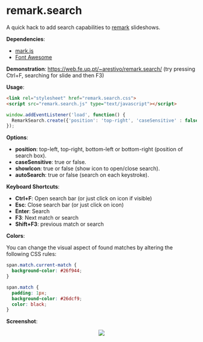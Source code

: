 # remark.search

A quick hack to add search capabilities to [remark](https://github.com/gnab/remark) slideshows. 

**Dependencies**: 
  * [mark.js](https://markjs.io/)
  * [Font Awesome](http://fontawesome.io/)

**Demonstration**: https://web.fe.up.pt/~arestivo/remark.search/ (try pressing Ctrl+F, searching for slide and then F3)

**Usage**: 

```html
<link rel="stylesheet" href="remark.search.css">
<script src="remark.search.js" type="text/javascript"></script>
```

```javascript
window.addEventListener('load', function() {
  RemarkSearch.create({'position': 'top-right', 'caseSensitive' : false, 'showIcon': false}, 'autoSearch': true});
});
```

**Options**:
  * **position**: top-left, top-right, bottom-left or bottom-right (position of search box).
  * **caseSensitive**: true or false.
  * **showIcon**: true or false (show icon to open/close search).
  * **autoSearch**: true or false (search on each keystroke).

**Keyboard Shortcuts**:

  * **Ctrl+F**: Open search bar (or just click on icon if visible) 
  * **Esc**: Close search bar (or just click on icon)
  * **Enter**: Search
  * **F3**: Next match or search
  * **Shift+F3**: previous match or search

**Colors**:

You can change the visual aspect of found matches by altering the following CSS rules:

```css
span.match.current-match {
  background-color: #26f944;
}

span.match {
  padding: 1px;
  background-color: #26dcf9;
  color: black;
}
```

**Screenshot**:

<p align="center">
<img src="https://cdn.pbrd.co/images/GQWEGvX.png">
</p>
